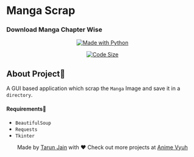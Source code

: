 # Manga Scrap
<h3>Download Manga Chapter Wise</h3>

<p align="center">
<a href="https://www.python.org/">
    <img src="http://ForTheBadge.com/images/badges/made-with-python.svg" alt="Made with Python" />
</a>
</p>
<p align="center">
<a href="https://github.com/lucifertrj/manga-scrap/">
    <img src="https://img.shields.io/github/languages/code-size//lucifertrj/manga-scrap/" alt="Code Size" />
</a>

## About Project🚀

A GUI based application which scrap the `Manga` Image and save it in a `directory`. 

#### Requirements📓

- `BeautifulSoup`
- `Requests`
- `Tkinter`

<p align="center">
  Made by <a href="https://buymeacoffee.com/trjtarun">Tarun Jain</a> with ❤
  Check out more projects at <a href="https://animevyuh.org/blog">Anime Vyuh </a>
</p>
